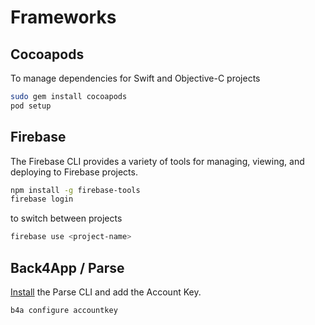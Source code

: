 # Frameworks

## Cocoapods

To manage dependencies for Swift and Objective-C projects

```bash
sudo gem install cocoapods
pod setup
```

## Firebase

The Firebase CLI provides a variety of tools for managing, viewing, and deploying to Firebase projects.

```bash
npm install -g firebase-tools
firebase login
```

to switch between projects

```bash
firebase use <project-name>
```

## Back4App / Parse

[Install](https://www.back4app.com/docs/platform/command-line-interface) the Parse CLI and add the Account Key.

```bash
b4a configure accountkey
```
